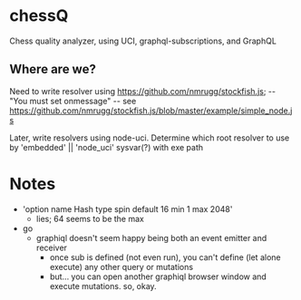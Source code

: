 # chessQ
Chess quality analyzer, using UCI, graphql-subscriptions, and GraphQL

## Where are we?
Need to write resolver using https://github.com/nmrugg/stockfish.js;
  -- "You must set onmessage" -- see https://github.com/nmrugg/stockfish.js/blob/master/example/simple_node.js

Later, write resolvers using node-uci. Determine which root resolver to use by 'embedded' || 'node_uci' sysvar(?) with exe path


# Notes
* 'option name Hash type spin default 16 min 1 max 2048'
  * lies; 64 seems to be the max
* go
  * graphiql doesn't seem happy being both an event emitter and receiver
    * once sub is defined (not even run), you can't define (let alone execute) any other query or mutations
    * but... you can open another graphiql browser window and execute mutations. so, okay.
